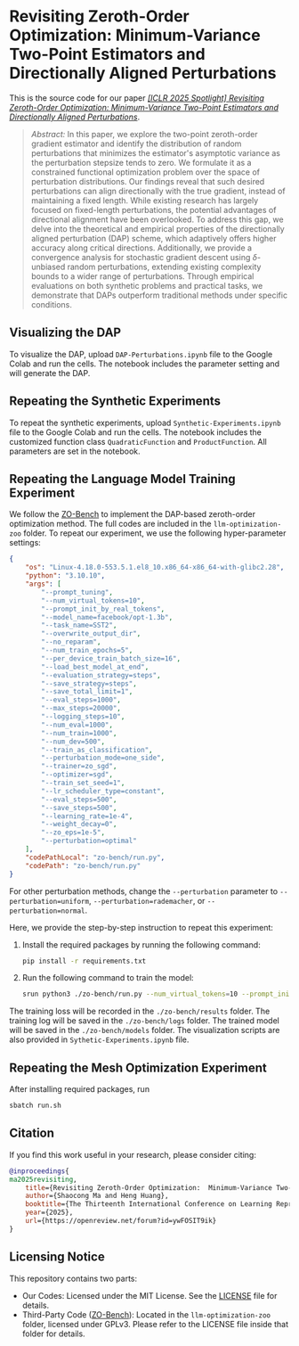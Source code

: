 # Revisiting Zeroth-Order Optimization: Minimum-Variance Two-Point Estimators and Directionally Aligned Perturbations

This is the source code for our paper [*[ICLR 2025 Spotlight] Revisiting Zeroth-Order Optimization: Minimum-Variance Two-Point Estimators and Directionally Aligned Perturbations*](https://openreview.net/forum?id=ywFOSIT9ik).

> *Abstract:* In this paper, we explore the two-point zeroth-order gradient estimator and identify the distribution of random perturbations that minimizes the estimator's asymptotic variance as the perturbation stepsize tends to zero. We formulate it as a constrained functional optimization problem over the space of perturbation distributions. Our findings reveal that such desired perturbations can align directionally with the true gradient, instead of maintaining a fixed length. While existing research has largely focused on fixed-length perturbations, the potential advantages of directional alignment have been overlooked. To address this gap, we delve into the theoretical and empirical properties of the directionally aligned perturbation (DAP) scheme, which adaptively offers higher accuracy along critical directions. Additionally, we provide a convergence analysis for stochastic gradient descent using $\delta$-unbiased random perturbations, extending existing complexity bounds to a wider range of perturbations. Through empirical evaluations on both synthetic problems and practical tasks, we demonstrate that DAPs outperform traditional methods under specific conditions.
 
## Visualizing the DAP

To visualize the DAP, upload `DAP-Perturbations.ipynb` file to the Google Colab and run the cells. The notebook includes the parameter setting and will generate the DAP.

## Repeating the Synthetic Experiments

To repeat the synthetic experiments, upload `Synthetic-Experiments.ipynb` file to the Google Colab and run the cells. The notebook includes the customized function class `QuadraticFunction` and `ProductFunction`. All parameters are set in the notebook.

## Repeating the Language Model Training Experiment

We follow the [ZO-Bench](https://github.com/ZO-Bench/ZO-LLM) to implement the DAP-based zeroth-order optimization method. The full codes are included in the `llm-optimization-zoo` folder. To repeat our experiment, we use the following hyper-parameter settings:

```json
{
    "os": "Linux-4.18.0-553.5.1.el8_10.x86_64-x86_64-with-glibc2.28",
    "python": "3.10.10", 
    "args": [
        "--prompt_tuning",
        "--num_virtual_tokens=10",
        "--prompt_init_by_real_tokens",
        "--model_name=facebook/opt-1.3b",
        "--task_name=SST2", 
        "--overwrite_output_dir",
        "--no_reparam",
        "--num_train_epochs=5",
        "--per_device_train_batch_size=16",
        "--load_best_model_at_end",
        "--evaluation_strategy=steps",
        "--save_strategy=steps",
        "--save_total_limit=1",
        "--eval_steps=1000",
        "--max_steps=20000",
        "--logging_steps=10",
        "--num_eval=1000",
        "--num_train=1000",
        "--num_dev=500",
        "--train_as_classification",
        "--perturbation_mode=one_side",
        "--trainer=zo_sgd",
        "--optimizer=sgd",
        "--train_set_seed=1",
        "--lr_scheduler_type=constant",
        "--eval_steps=500",
        "--save_steps=500",
        "--learning_rate=1e-4",
        "--weight_decay=0",
        "--zo_eps=1e-5",
        "--perturbation=optimal"
    ], 
    "codePathLocal": "zo-bench/run.py",
    "codePath": "zo-bench/run.py"
}
```

For other perturbation methods, change the `--perturbation` parameter to `--perturbation=uniform`, `--perturbation=rademacher`, or `--perturbation=normal`.

Here, we provide the step-by-step instruction to repeat this experiment:

1. Install the required packages by running the following command:

    ```bash
    pip install -r requirements.txt
    ```

2. Run the following command to train the model:

    ```bash
    srun python3 ./zo-bench/run.py --num_virtual_tokens=10 --prompt_init_by_real_tokens --model_name=facebook/opt-1.3b --task_name=SST2 --overwrite_output_dir --no_reparam --num_train_epochs=5 --per_device_train_batch_size=16 --load_best_model_at_end --evaluation_strategy=steps --save_strategy=steps --save_total_limit=1 --eval_steps=1000 --max_steps=20000 --logging_steps=10 --num_eval=1000 --num_train=1000 --num_dev=500 --train_as_classification --perturbation_mode=one_side --trainer=zo_sgd --optimizer=sgd --train_set_seed=0 --lr_scheduler_type=constant --eval_steps=500 --save_steps=500 --learning_rate=1e-4 --weight_decay=0 --zo_eps=1e-5 --perturbation=rademacher
    ```

The training loss will be recorded in the `./zo-bench/results` folder. The training log will be saved in the `./zo-bench/logs` folder. The trained model will be saved in the `./zo-bench/models` folder. The visualization scripts are also provided in `Sythetic-Experiments.ipynb` file.

## Repeating the Mesh Optimization Experiment
After installing required packages, run
```bash
sbatch run.sh
```

## Citation
If you find this work useful in your research, please consider citing:

```bibtex
@inproceedings{
ma2025revisiting,
    title={Revisiting Zeroth-Order Optimization:  Minimum-Variance Two-Point Estimators and  Directionally Aligned Perturbations},
    author={Shaocong Ma and Heng Huang},
    booktitle={The Thirteenth International Conference on Learning Representations},
    year={2025},
    url={https://openreview.net/forum?id=ywFOSIT9ik}
}
```

## Licensing Notice

This repository contains two parts:

* Our Codes: Licensed under the MIT License. See the [LICENSE](./LICENSE) file for details.
* Third-Party Code ([ZO-Bench](https://github.com/ZO-Bench/ZO-LLM)): Located in the `llm-optimization-zoo` folder, licensed under GPLv3. Please refer to the LICENSE file inside that folder for details.
